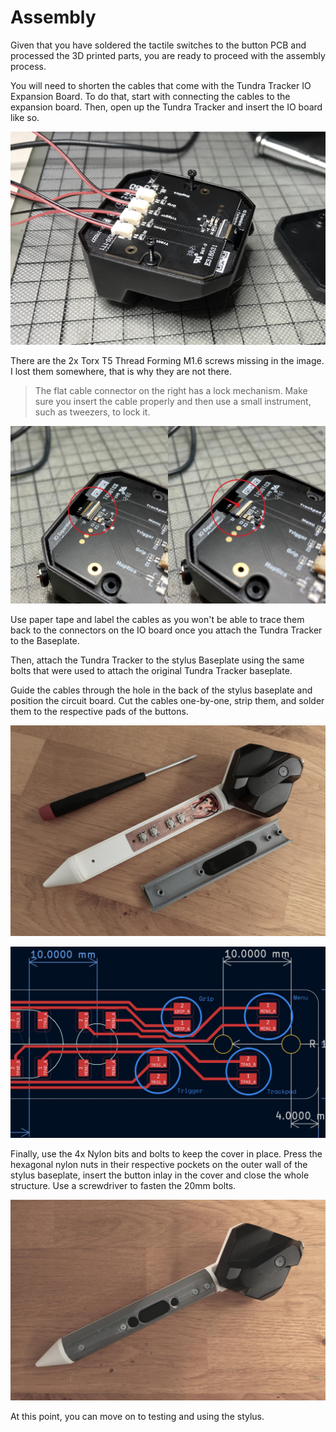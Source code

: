 # Assembly

Given that you have soldered the tactile switches to the button PCB and processed the 3D printed parts, you are ready to proceed with the assembly process.

You will need to shorten the cables that come with the Tundra Tracker IO Expansion Board. To do that, start with connecting the cables to the expansion board. Then, open up the Tundra Tracker and insert the IO board like so.

![IO Board Insertion](../media/io_expansion.jpg)

There are the 2x Torx T5 Thread Forming M1.6 screws missing in the image. I lost them somewhere, that is why they are not there. 

> The flat cable connector on the right has a lock mechanism. Make sure you insert the cable properly and then use a small instrument, such as tweezers, to lock it.

![](../media/io_board_connector_annotated.jpg)

Use paper tape and label the cables as you won't be able to trace them back to the connectors on the IO board once you attach the Tundra Tracker to the Baseplate.

Then, attach the Tundra Tracker to the stylus Baseplate using the same bolts that were used to attach the original Tundra Tracker baseplate.

Guide the cables through the hole in the back of the stylus baseplate and position the circuit board. Cut the cables one-by-one, strip them, and solder them to the respective pads of the buttons. 

![Tundra Stylus w/o Cover](../media/stylus_open.jpg)

![PCB button mapping](../media/stylus_pcb_conn_annotated.jpg)

Finally, use the 4x Nylon bits and bolts to keep the cover in place. Press the hexagonal nylon nuts in their respective pockets on the outer wall of the stylus baseplate, insert the button inlay in the cover and close the whole structure. Use a screwdriver to fasten the 20mm bolts.

![Final Assembly](../media/stylus.jpg)

At this point, you can move on to testing and using the stylus.